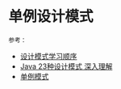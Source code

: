 # 单例设计模式
`参考：`
- [设计模式学习顺序](https://blog.csdn.net/londa/article/details/120094154)
- [Java 23种设计模式 深入理解](https://blog.csdn.net/londa/article/details/90110468)
- [单例模式](https://www.runoob.com/design-pattern/singleton-pattern.html)